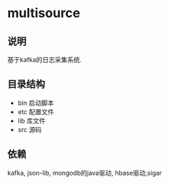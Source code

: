 # multisource
## 说明
基于kafka的日志采集系统.


## 目录结构
- bin 启动脚本
- etc 配置文件
- lib 库文件
- src 源码

## 依赖
kafka, json-lib, mongodb的java驱动, hbase驱动,sigar

